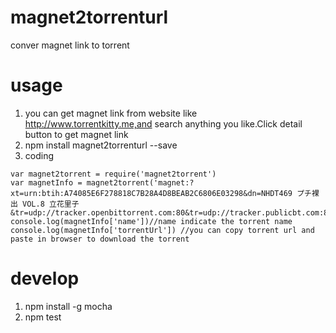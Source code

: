 # magnet2torrenturl
conver magnet link to torrent
# usage
1. you can get magnet link from website like http://www.torrentkitty.me,and search anything you like.Click detail button to get magnet link
2. npm install magnet2torrenturl --save
3. coding
```
var magnet2torrent = require('magnet2torrent')
var magnetInfo = magnet2torrent('magnet:?xt=urn:btih:A74085E6F278818C7B28A4D8BEAB2C6806E03298&dn=NHDT469 プチ裸出 VOL.8 立花里子&tr=udp://tracker.openbittorrent.com:80&tr=udp://tracker.publicbt.com:80&tr=udp://tracker.ccc.de:80&tr=udp://tracker.publicbt.com:80/announce');
console.log(magnetInfo['name'])//name indicate the torrent name
console.log(magnetInfo['torrentUrl']) //you can copy torrent url and paste in browser to download the torrent
```

# develop
1. npm install -g mocha
2. npm test

